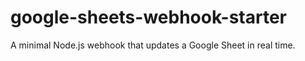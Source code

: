 # google-sheets-webhook-starter

A minimal Node.js webhook that updates a Google Sheet in real time.